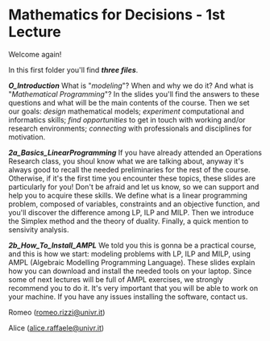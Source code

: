 # Mathematics for Decisions - 1st Lecture #

Welcome again!

In this first folder you'll find ___three files___.

___O_Introduction___
What is "_modeling_"? When and why we do it? And what is "_Mathematical Programming_"?
In the slides you'll find the answers to these questions and what will be the main contents of the course.
Then we set our goals: _design_ mathematical models; _experiment_ computational and informatics skills; _find opportunities_ to get in touch with working and/or research environments; _connecting_ with professionals and disciplines for motivation.

___2a_Basics_LinearProgramming___
If you have already attended an Operations Research class, you shoul know what we are talking about, anyway it's always good to recall the needed preliminaries for the rest of the course. Otherwise, if it's the first time you encounter these topics, these slides are particularly for you! Don't be afraid and let us know, so we can support and help you to acquire these skills.
We define what is a linear programming problem, composed of variables, constraints and an objective function, and you'll discover the difference among LP, ILP and MILP. Then we introduce the Simplex method and the theory of duality. Finally, a quick mention to sensivity analysis.

___2b_How_To_Install_AMPL___
We told you this is gonna be a practical course, and this is how we start: modeling problems with LP, ILP and MILP, using AMPL (Algebraic Modelling Programming Language). These slides explain how you can download and install the needed tools on your laptop. Since some of next lectures will be full of AMPL exercises, we strongly recommend you to do it. It's very important that you will be able to work on your machine. If you have any issues installing the software, contact us.


Romeo (romeo.rizzi@univr.it)

Alice (alice.raffaele@univr.it)
